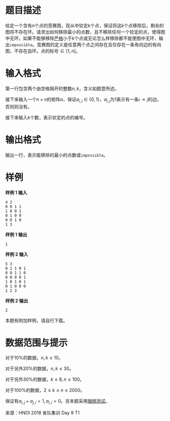 
# 题目描述

给定一个含有$n$个点的竞赛图，现从中钦定$k$个点，保证将这$k$个点移除后，剩余的图将不存在环。请求出如何移除最小的点数，且不移除任何一个钦定的点，使得图中无环。如果不能够移除<u>严格</u>小于$k$个点或无论怎么样移除都不能使图中无环，输出`impossible`。竞赛图的定义是任意两个点之间存在且仅存在一条有向边的有向图，不存在自环。点的标号$\in [1, n]$。

# 输入格式

第一行包含两个由空格隔开的整数$n, k$，含义如题意所述。

接下来输入一个$n \times n$的矩阵$a$，保证$a_{i, j} \in \{0, 1\}$，$a_{i, j}$为$1$表示有一条$i \rightarrow j$的边，否则则没有。

接下来输入$k$个数，表示钦定的点的编号。

# 输出格式

输出一行，表示能移除的最小的点数或`impossible`。

# 样例

**样例 1 输入**
```
4 2
0 0 1 1
1 0 0 1
0 1 0 0
0 0 1 0
1 3
```

**样例 1 输出**
```
1
```

**样例 2 输入**
```
5 3
0 1 1 0 1
0 0 1 1 0
0 0 0 0 1
1 0 1 0 1
0 1 0 0 0
1 2 3
```

**样例 2 输出**
```
2
```

本题有附加样例，请自行下载。

# 数据范围与提示

对于$10\%$的数据，$n, k \leq 10$。

对于另外$20\%$的数据，$n, k \leq 30$。

对于另外$30\%$的数据，$k \leq 8, n \leq 100$。

对于$100\%$的数据，$2 \leq k \leq n \leq 2000$。

保证有$a_{i, j} + a_{j, i} = 1, a_{i, i} = 0$。另本题采用<u>捆绑测试</u>。

来源：HNOI 2018 省队集训 Day 9 T1


